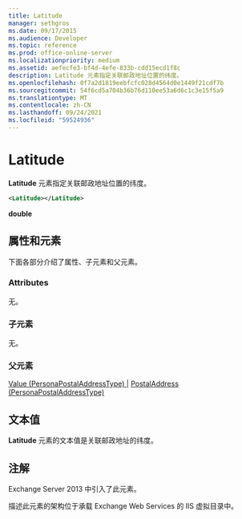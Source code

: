 ```yaml
---
title: Latitude
manager: sethgros
ms.date: 09/17/2015
ms.audience: Developer
ms.topic: reference
ms.prod: office-online-server
ms.localizationpriority: medium
ms.assetid: aefecfe3-bf4d-4efe-833b-cdd15ecd1f8c
description: Latitude 元素指定关联邮政地址位置的纬度。
ms.openlocfilehash: 0f7a2d1819eebfcfc028d4564d0e1449f21cdf7b
ms.sourcegitcommit: 54f6cd5a704b36b76d110ee53a6d6c1c3e15f5a9
ms.translationtype: MT
ms.contentlocale: zh-CN
ms.lasthandoff: 09/24/2021
ms.locfileid: "59524936"
---
```

# <a name="latitude"></a>Latitude

**Latitude** 元素指定关联邮政地址位置的纬度。 
  
```XML
<Latitude></Latitude>
```

 **double**
## <a name="attributes-and-elements"></a>属性和元素

下面各部分介绍了属性、子元素和父元素。
  
### <a name="attributes"></a>Attributes

无。
  
### <a name="child-elements"></a>子元素

无。
  
### <a name="parent-elements"></a>父元素

[Value (PersonaPostalAddressType) ](value-personapostaladdresstype.md)  | [PostalAddress (PersonaPostalAddressType) ](postaladdress-personapostaladdresstype.md)
  
## <a name="text-value"></a>文本值

**Latitude** 元素的文本值是关联邮政地址的纬度。 
  
## <a name="remarks"></a>注解

Exchange Server 2013 中引入了此元素。
  
描述此元素的架构位于承载 Exchange Web Services 的 IIS 虚拟目录中。
  

